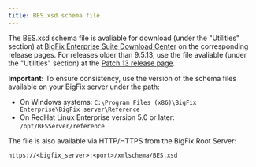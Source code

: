 ```yaml
---
title: BES.xsd schema file
---
```

The BES.xsd schema file is avaliable for download (under the "Utilities" section) at [BigFix Enterprise Suite Download Center](http://support.bigfix.com/bes/release/) on the corresponding release pages. 
For releases older than 9.5.13, use the file avaliable (under the "Utilities" section) at the [Patch 13 release page](http://support.bigfix.com/bes/release/9.5/patch13).

**Important:** To ensure consistency, use the version of the schema files available on your BigFix server under the path:
- On Windows systems: `C:\Program Files (x86)\BigFix Enterprise\BigFix server\Reference`
- On RedHat Linux Enterprise version 5.0 or later: `/opt/BESServer/reference`

The file is also available via HTTP/HTTPS from the BigFix Root Server:

```
https://<bigfix_server>:<port>/xmlschema/BES.xsd
```
